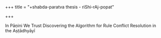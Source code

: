 +++
title = "+shabda-paratva thesis - riShi-rAj-popat"

+++


In Pāṇini We Trust Discovering the Algorithm for Rule Conflict  Resolution in the Aṣṭādhyāyī 
